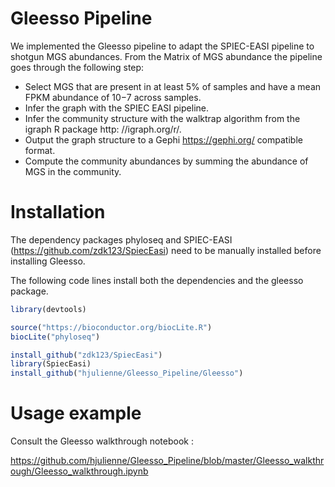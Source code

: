# Gleesso Pipeline



We implemented the Gleesso pipeline to adapt the SPIEC-EASI pipeline to shotgun MGS abundances. From the Matrix of MGS abundance the pipeline goes through the following step:

* Select MGS that are present in at least 5% of samples and have a mean FPKM abundance of 10−7 across samples. 
* Infer the graph with the SPIEC EASI pipeline. 
* Infer the community structure with the walktrap algorithm from the igraph R package http: //igraph.org/r/. 
* Output the graph structure to a Gephi https://gephi.org/ compatible format.
* Compute the community abundances by summing the abundance of MGS in the community.


# Installation

The dependency packages phyloseq and SPIEC-EASI (https://github.com/zdk123/SpiecEasi) need to be manually installed before installing Gleesso. 

The following code lines install both the dependencies and the gleesso package.

```r
library(devtools)

source("https://bioconductor.org/biocLite.R")
biocLite("phyloseq")

install_github("zdk123/SpiecEasi")
library(SpiecEasi)
install_github("hjulienne/Gleesso_Pipeline/Gleesso")
```

# Usage example

Consult the Gleesso walkthrough notebook :

https://github.com/hjulienne/Gleesso_Pipeline/blob/master/Gleesso_walkthrough/Gleesso_walkthrough.ipynb


